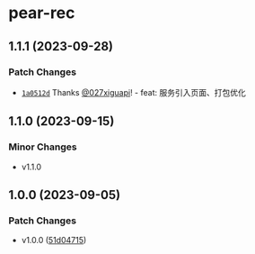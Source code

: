 # pear-rec

## 1.1.1 (2023-09-28)

### Patch Changes

- [`1a0512d`](https://github.com/027xiguapi/pear-rec/commit/1a0512d398844f481d84c8e62a3a3150dfed0535) Thanks [@027xiguapi](https://github.com/027xiguapi)! - feat: 服务引入页面、打包优化

## 1.1.0 (2023-09-15)

### Minor Changes

- v1.1.0

## 1.0.0 (2023-09-05)

### Patch Changes

- v1.0.0 ([51d04715](https://github.com/027xiguapi/pear-rec/commit/51d04715b7f2277185ebdb6dfa78527c70b11f03))
